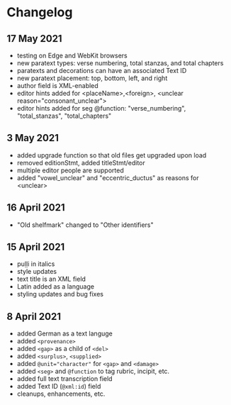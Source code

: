 # Changelog

## 17 May 2021

* testing on Edge and WebKit browsers
* new paratext types: verse numbering, total stanzas, and total chapters
* paratexts and decorations can have an associated Text ID
* new paratext placement: top, bottom, left, and right
* author field is XML-enabled
* editor hints added for \<placeName\>,\<foreign\>, \<unclear reason="consonant\_unclear"\>
* editor hints added for seg @function: "verse\_numbering", "total\_stanzas", "total\_chapters"

## 3 May 2021

* added upgrade function so that old files get upgraded upon load
* removed editionStmt, added titleStmt/editor
* multiple editor people are supported
* added "vowel\_unclear" and "eccentric\_ductus" as reasons for \<unclear\>

## 16 April 2021

* "Old shelfmark" changed to "Other identifiers"

## 15 April 2021

* puḷḷi in italics
* style updates
* text title is an XML field
* Latin added as a language
* styling updates and bug fixes

## 8 April 2021

* added German as a text languge
* added `<provenance>`
* added `<gap>` as a child of `<del>`
* added `<surplus>`, `<supplied>`
* added `@unit="character"` for `<gap>` and `<damage>`
* added `<seg>` and `@function` to tag rubric, incipit, etc.
* added full text transcription field
* added Text ID (`@xml:id`) field
* cleanups, enhancements, etc.
